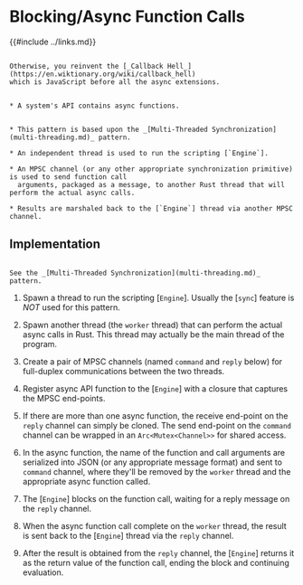Blocking/Async Function Calls
=============================

{{#include ../links.md}}


```admonish danger.small "Warning: Async and scripting don't mix well"

Otherwise, you reinvent the [_Callback Hell_](https://en.wiktionary.org/wiki/callback_hell)
which is JavaScript before all the async extensions.
```

```admonish info "Usage scenarios"

* A system's API contains async functions.
```

```admonish abstract "Key concepts"

* This pattern is based upon the _[Multi-Threaded Synchronization](multi-threading.md)_ pattern.

* An independent thread is used to run the scripting [`Engine`].

* An MPSC channel (or any other appropriate synchronization primitive) is used to send function call
  arguments, packaged as a message, to another Rust thread that will perform the actual async calls.

* Results are marshaled back to the [`Engine`] thread via another MPSC channel.
```

Implementation
--------------

```admonish info.side "See also"

See the _[Multi-Threaded Synchronization](multi-threading.md)_ pattern.
```

1. Spawn a thread to run the scripting [`Engine`].  Usually the [`sync`] feature is
   _NOT_ used for this pattern.

2. Spawn another thread (the `worker` thread) that can perform the actual async calls in Rust.
   This thread may actually be the main thread of the program.

3. Create a pair of MPSC channels (named `command` and `reply` below) for full-duplex
   communications between the two threads.

4. Register async API function to the [`Engine`] with a closure that captures the MPSC end-points.

5. If there are more than one async function, the receive end-point on the `reply` channel can simply be cloned.
   The send end-point on the `command` channel can be wrapped in an `Arc<Mutex<Channel>>` for shared access.

6. In the async function, the name of the function and call arguments are serialized into JSON
   (or any appropriate message format) and sent to `command` channel, where they'll be removed
   by the `worker` thread and the appropriate async function called.

7. The [`Engine`] blocks on the function call, waiting for a reply message on the `reply` channel.

8. When the async function call complete on the `worker` thread, the result is sent back to
   the [`Engine`] thread via the `reply` channel.

9. After the result is obtained from the `reply` channel, the [`Engine`] returns it as the return value
   of the function call, ending the block and continuing evaluation.
